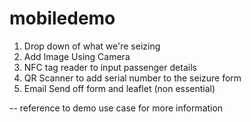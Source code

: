 # mobiledemo

1. Drop down of what we're seizing
2. Add Image Using Camera
3. NFC tag reader to input passenger details
4. QR Scanner to add serial number to the seizure form
5. Email Send off form and leaflet (non essential)

-- reference to demo use case for more information
